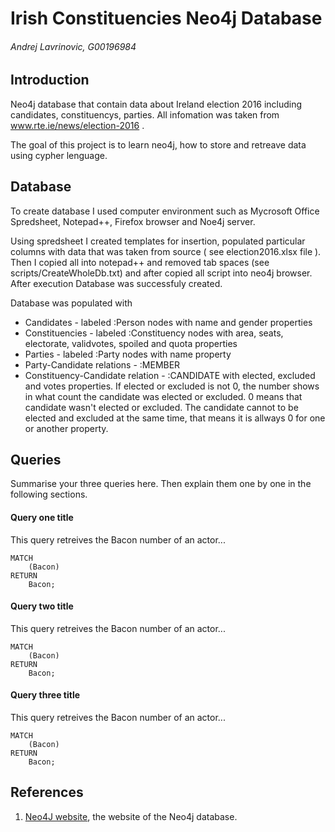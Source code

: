 # Irish Constituencies Neo4j Database
###### Andrej Lavrinovic, G00196984

## Introduction
Neo4j database that contain data about Ireland election 2016 including candidates, constituencys, parties. All infomation was taken from www.rte.ie/news/election-2016 .

The goal of this project is to learn neo4j, how to store and retreave data using cypher lenguage.

## Database
To create database I used computer environment such as Mycrosoft Office Spredsheet, Notepad++, Firefox browser and Noe4j server.

Using spredsheet I created templates for insertion, populated particular columns with data that was taken from source ( see election2016.xlsx file ). Then I copied all into notepad++ and removed tab spaces (see scripts/CreateWholeDb.txt) and after copied all script into neo4j browser. After execution Database was successfuly created.

Database was populated with

- Candidates - labeled :Person nodes with name and gender properties
- Constituencies - labeled :Constituency nodes with area, seats, electorate, validvotes, spoiled and quota properties
- Parties - labeled :Party nodes with name property
- Party-Candidate relations - :MEMBER
- Constituency-Candidate relation - :CANDIDATE with elected, excluded and votes properties. If elected or excluded is not 0, the number shows in what count the candidate was elected or excluded. 0 means that candidate wasn't elected or excluded. The candidate cannot to be elected and excluded at the same time, that means it is allways 0 for one or another property.

## Queries
Summarise your three queries here.
Then explain them one by one in the following sections.

#### Query one title
This query retreives the Bacon number of an actor...
```cypher
MATCH
	(Bacon)
RETURN
	Bacon;
```

#### Query two title
This query retreives the Bacon number of an actor...
```cypher
MATCH
	(Bacon)
RETURN
	Bacon;
```

#### Query three title
This query retreives the Bacon number of an actor...
```cypher
MATCH
	(Bacon)
RETURN
	Bacon;
```

## References
1. [Neo4J website](http://neo4j.com/), the website of the Neo4j database.
